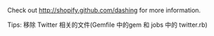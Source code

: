 Check out http://shopify.github.com/dashing for more information.

Tips:
移除 Twitter 相关的文件(Gemfile 中的gem 和 jobs 中的 twitter.rb)
